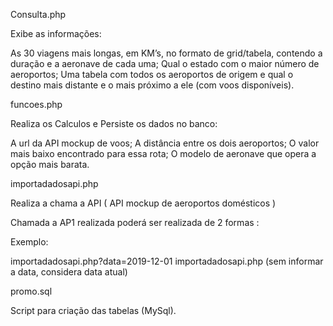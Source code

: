 Consulta.php

Exibe as informações:

As 30 viagens mais longas, em KM’s, no formato de grid/tabela, contendo a duração e a aeronave de cada uma;
Qual o estado com o maior número de aeroportos;
Uma tabela com todos os aeroportos de origem e qual o destino mais distante e o mais próximo a ele (com voos disponíveis).

funcoes.php

Realiza os Calculos e Persiste os dados no banco: 

A url da API mockup de voos;
A distância entre os dois aeroportos;
O valor mais baixo encontrado para essa rota;
O modelo de aeronave que opera a opção mais barata.

importadadosapi.php

Realiza a chama a API ( API mockup de aeroportos domésticos )

Chamada a AP1 realizada poderá ser realizada de 2 formas :

Exemplo:

importadadosapi.php?data=2019-12-01 
importadadosapi.php (sem informar a data, considera data atual) 


promo.sql

Script para criação das tabelas (MySql).

